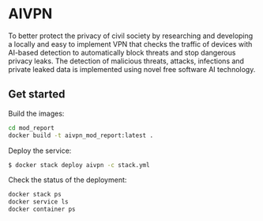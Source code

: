 # AIVPN

To better protect the privacy of civil society by researching and developing a locally and easy to implement VPN that checks the traffic of devices with AI-based detection to automatically block threats and stop dangerous privacy leaks. The detection of malicious threats, attacks, infections and private leaked data is implemented using novel free software AI technology.

## Get started

Build the images:
```bash
cd mod_report
docker build -t aivpn_mod_report:latest .
```

Deploy the service:
```bash
$ docker stack deploy aivpn -c stack.yml
```

Check the status of the deployment:
```bash
docker stack ps
docker service ls
docker container ps
```
